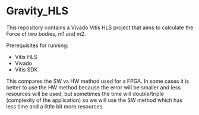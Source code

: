 # Gravity_HLS
This repository contains a Vivado Vitis HLS project that aims to calculate the Force of two bodies, m1 and m2. 

Prerequisites for running:
* Vitis HLS
* Vivado
* Vitis SDK

This compares the SW vs HW method used for a FPGA. In some cases it is better to use the HW method because the error will be smaller and less resources will be used, but sometimes the time will double/triple (complexity of the application) so we will use the SW method which has less time and a little bit more resources.

